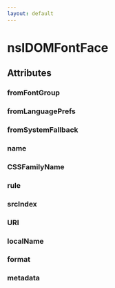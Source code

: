 ```yaml
---
layout: default
---
```


# nsIDOMFontFace #

## Attributes ##

### fromFontGroup ###

### fromLanguagePrefs ###

### fromSystemFallback ###

### name ###

### CSSFamilyName ###

### rule ###

### srcIndex ###

### URI ###

### localName ###

### format ###

### metadata ###
